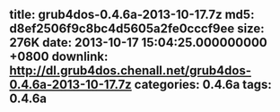 title: grub4dos-0.4.6a-2013-10-17.7z
md5: d8ef2506f9c8bc4d5605a2fe0cccf9ee
size: 276K
date: 2013-10-17 15:04:25.000000000 +0800
downlink: http://dl.grub4dos.chenall.net/grub4dos-0.4.6a-2013-10-17.7z
categories: 0.4.6a
tags: 0.4.6a
---

